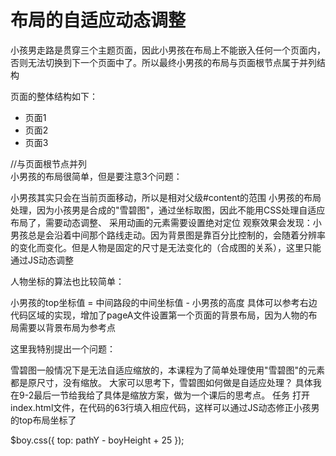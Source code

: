 # 布局的自适应动态调整
小孩男走路是贯穿三个主题页面，因此小男孩在布局上不能嵌入任何一个页面内，否则无法切换到下一个页面中了。所以最终小男孩的布局与页面根节点属于并列结构

页面的整体结构如下：

<div id='content'>
    <ul class='content-wrap'>
        <li> 页面1 </li>
        <li> 页面2 </li>
        <li> 页面3 </li>
    </ul>
    //与页面根节点并列
    <div id="boy" class="charector"></div>   
</div>
小男孩的布局很简单，但是要注意3个问题：

小男孩其实只会在当前页面移动，所以是相对父级#content的范围
小男孩的布局处理，因为小孩男是合成的"雪碧图"，通过坐标取图，因此不能用CSS处理自适应布局了，需要动态调整、
采用动画的元素需要设置绝对定位
观察效果会发现：小男孩总是会沿着中间那个路线走动。因为背景图是靠百分比控制的，会随着分辨率的变化而变化。但是人物是固定的尺寸是无法变化的（合成图的关系），这里只能通过JS动态调整

人物坐标的算法也比较简单：

小男孩的top坐标值 = 中间路段的中间坐标值 - 小男孩的高度
具体可以参考右边代码区域的实现，增加了pageA文件设置第一个页面的背景布局，因为人物的布局需要以背景布局为参考点

这里我特别提出一个问题：

雪碧图一般情况下是无法自适应缩放的，本课程为了简单处理使用"雪碧图"的元素都是原尺寸，没有缩放。 大家可以思考下，雪碧图如何做是自适应处理？ 具体我在9-2最后一节给我给了具体是缩放方案，做为一个课后的思考点。
任务
打开index.html文件，在代码的63行填入相应代码，这样可以通过JS动态修正小孩男的top布局坐标了

$boy.css({
    top: pathY - boyHeight + 25
 });